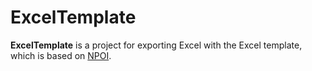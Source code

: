 # ExcelTemplate

  **ExcelTemplate** is a project for exporting Excel with the Excel template, which is based on [NPOI](http://npoi.codeplex.com).
